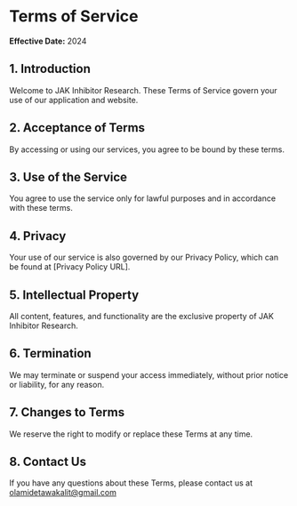 # Terms of Service

**Effective Date:** 2024

## 1. Introduction

Welcome to JAK Inhibitor Research. These Terms of Service govern your use of our application and website.

## 2. Acceptance of Terms

By accessing or using our services, you agree to be bound by these terms.

## 3. Use of the Service

You agree to use the service only for lawful purposes and in accordance with these terms.

## 4. Privacy

Your use of our service is also governed by our Privacy Policy, which can be found at [Privacy Policy URL].

## 5. Intellectual Property

All content, features, and functionality are the exclusive property of JAK Inhibitor Research.

## 6. Termination

We may terminate or suspend your access immediately, without prior notice or liability, for any reason.

## 7. Changes to Terms

We reserve the right to modify or replace these Terms at any time.

## 8. Contact Us

If you have any questions about these Terms, please contact us at olamidetawakalit@gmail.com
